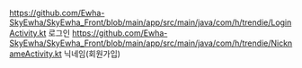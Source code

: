 https://github.com/Ewha-SkyEwha/SkyEwha_Front/blob/main/app/src/main/java/com/h/trendie/LoginActivity.kt
로그인
https://github.com/Ewha-SkyEwha/SkyEwha_Front/blob/main/app/src/main/java/com/h/trendie/NicknameActivity.kt
닉네임(회원가입)

